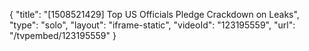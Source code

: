 {
    "title": "[1508521429] Top US Officials Pledge Crackdown on Leaks",
    "type": "solo",
    "layout": "iframe-static",
    "videoId": "123195559",
    "url": "\/tvpembed\/123195559"
}